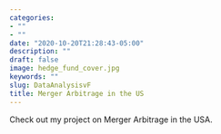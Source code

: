 ```yaml
---
categories:
- ""
- ""
date: "2020-10-20T21:28:43-05:00"
description: ""
draft: false
image: hedge_fund_cover.jpg
keywords: ""
slug: DataAnalysisvF
title: Merger Arbitrage in the US
---
```


Check out my project on Merger Arbitrage in the USA.